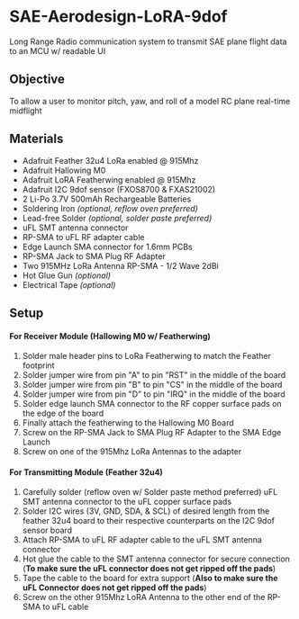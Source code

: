 # SAE-Aerodesign-LoRA-9dof
Long Range Radio communication system to transmit SAE plane flight data to an MCU w/ readable UI

## Objective
To allow a user to monitor pitch, yaw, and roll of a model RC plane real-time midflight

## Materials
* Adafruit Feather 32u4 LoRa enabled @ 915Mhz
* Adafruit Hallowing M0
* Adafruit LoRA Featherwing enabled @ 915Mhz
* Adafruit I2C 9dof sensor (FXOS8700 & FXAS21002)
* 2 Li-Po 3.7V 500mAh Rechargeable Batteries
* Soldering Iron *(optional, reflow oven preferred)*
* Lead-free Solder *(optional, solder paste preferred)*
* uFL SMT antenna connector
* RP-SMA to uFL RF adapter cable
* Edge Launch SMA connector for 1.6mm PCBs
* RP-SMA Jack to SMA Plug RF Adapter
* Two 915MHz LoRa Antenna RP-SMA - 1/2 Wave 2dBi
* Hot Glue Gun *(optional)*
* Electrical Tape *(optional)*

## Setup

#### For Receiver Module (Hallowing M0 w/ Featherwing)
1. Solder male header pins to LoRa Featherwing to match the Feather footprint
2. Solder jumper wire from pin "A" to pin "RST" in the middle of the board
3. Solder jumper wire from pin "B" to pin "CS" in the middle of the board
4. Solder jumper wire from pin "D" to pin "IRQ" in the middle of the board
5. Solder edge launch SMA connector to the RF copper surface pads on the edge of the board
6. Finally attach the featherwing to the Hallowing M0 Board
7. Screw on the RP-SMA Jack to SMA Plug RF Adapter to the SMA Edge Launch
8. Screw on one of the 915Mhz LoRa Antennas to the adapter

#### For Transmitting Module (Feather 32u4)
1. Carefully solder (reflow oven w/ Solder paste method preferred) uFL SMT antenna connector to the uFL copper surface pads
2. Solder I2C wires (3V, GND, SDA, & SCL) of desired length from the feather 32u4 board to their respective counterparts on the I2C 9dof sensor board
3. Attach RP-SMA to uFL RF adapter cable to the uFL SMT antenna connector
4. Hot glue the cable to the SMT antenna connector for secure connection (**To make sure the uFL connector does not get ripped off the pads**)
5. Tape the cable to the board for extra support (**Also to make sure the uFL Connector does not get ripped off the pads**)
6. Screw on the other 915Mhz LoRA Antenna to the other end of the RP-SMA to uFL cable
